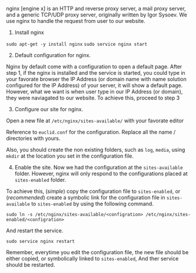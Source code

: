 nginx [engine x] is an HTTP and reverse proxy server, a mail proxy server, and a generic TCP/UDP proxy server, originally written by Igor Sysoev.
We use nginx to handle the request from user to our website.

1. Install nginx 

`sudo apt-get -y install nginx`
`sudo service nginx start`

2. Default configuration for nginx. 

Nginx by default come with a configuration to open a default page. After step 1, if the nginx is installed and the service is started, you could type in your favorate browser the IP Address (or domain name with name solution configured for the IP Address) of your server, it will show a default page. However, what we want is when user type in our IP Address (or domain), they were naviagated to our website. To achieve this, proceed to step 3

3. Configure our site for nginx.

Open a new file at `/etc/nginx/sites-available/` with your favorate editor

Reference to `euclid.conf` for the configuration. Replace all the name / directories with yours. 

Also, you should create the non existing folders, such as `log`, `media`, using `mkdir` at the location you set in the configuration file.

4. Enable the site.
Now we had the configuration at the `sites-available` folder. However, nginx will only respond to the configurations placed at `sites-enabled` folder. 

To achieve this, (*simple*) copy the configuration file to `sites-enabled`, or (*recommended*) create a symbolic link for the configuration file in `sites-available` to `sites-enabled` by using the following command.

`sudo ln -s /etc/nginx/sites-available/<configration> /etc/nginx/sites-enabled/<configration>`

And restart the service. 

`sudo service nginx restart`

Remember, everytime you edit the configuration file, the new file should be either copied, or symbolically linked to `sites-enabled`, And ther service should be restarted.